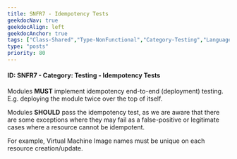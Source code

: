 ```yaml
---
title: SNFR7 - Idempotency Tests
geekdocNav: true
geekdocAlign: left
geekdocAnchor: true
tags: ["Class-Shared","Type-NonFunctional","Category-Testing","Language-Shared","Enforcement-MUST","Persona-Owner","Persona-Contributor","Lifecycle-Maintenance"]
type: "posts"
priority: 80
---
```


#### ID: SNFR7 - Category: Testing - Idempotency Tests

Modules **MUST** implement idempotency end-to-end (deployment) testing. E.g. deploying the module twice over the top of itself.

Modules **SHOULD** pass the idempotency test, as we are aware that there are some exceptions where they may fail as a false-positive or legitimate cases where a resource cannot be idempotent.

For example, Virtual Machine Image names must be unique on each resource creation/update.
